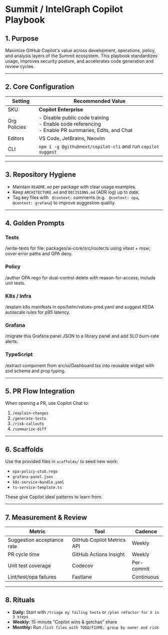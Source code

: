 # Summit / IntelGraph Copilot Playbook

## 1. Purpose

Maximize GitHub Copilot's value across development, operations, policy, and analysis layers of the Summit ecosystem. This playbook standardizes usage, improves security posture, and accelerates code generation and review cycles.

---

## 2. Core Configuration

| Setting      | Recommended Value                                                                                     |
| ------------ | ----------------------------------------------------------------------------------------------------- |
| SKU          | **Copilot Enterprise**                                                                                |
| Org Policies | - Disable public code training<br>- Enable code referencing<br>- Enable PR summaries, Edits, and Chat |
| Editors      | VS Code, JetBrains, Neovim                                                                            |
| CLI          | `npm i -g @githubnext/copilot-cli` and run `copilot suggest`                                          |

---

## 3. Repository Hygiene

- Maintain `README.md` per package with clear usage examples.
- Keep `ARCHITECTURE.md` and `DECISIONS.md` (ADR log) up to date.
- Tag key files with ` @context:` comments (e.g. ` @context: opa`, ` @context: grafana`) to improve suggestion quality.

---

## 4. Golden Prompts

### Tests

/write-tests for file: packages/ai-core/src/router.ts using vitest + msw; cover error paths and OPA deny.

### Policy

/author OPA rego for dual-control delete with reason-for-access; include unit tests.

### K8s / Infra

/explain k8s manifests in ops/helm/values-prod.yaml and suggest KEDA autoscale rules for p95 latency.

### Grafana

/migrate this Grafana panel JSON to a library panel and add SLO burn-rate alerts.

### TypeScript

/extract component from src/ui/Dashboard.tsx into reusable widget with zod schema and prop typing.

---

## 5. PR Flow Integration

When opening a PR, use Copilot Chat to:

1. `/explain-changes`
2. `/generate-tests`
3. `/risk-callouts`
4. `/summarize-diff`

---

## 6. Scaffolds

Use the provided files in `scaffolds/` to seed new work:

- `opa-policy-stub.rego`
- `grafana-panel.json`
- `k8s-service-bundle.yaml`
- `ts-service-template.ts`

These give Copilot ideal patterns to learn from.

---

## 7. Measurement & Review

| Metric                     | Tool                       | Cadence    |
| -------------------------- | -------------------------- | ---------- |
| Suggestion acceptance rate | GitHub Copilot Metrics API | Weekly     |
| PR cycle time              | GitHub Actions Insight     | Weekly     |
| Unit test coverage         | Codecov                    | Per-commit |
| Lint/test/opa failures     | Fastlane                   | Continuous |

---

## 8. Rituals

- **Daily:** Start with `/triage my failing tests` or `/plan refactor for X in 3 steps`
- **Weekly:** 15-minute "Copilot wins & gotchas" share
- **Monthly:** Run `/list files with TODO/FIXME; group by owner and risk`
